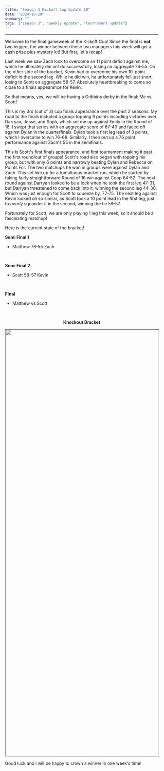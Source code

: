 ```yaml
---
title: "Season 3 Kickoff Cup Update 10"
date: "2024-10-29"
summary: ""
tags: ["season 3", "weekly update", "tournament update"]
---
```


<style>
img {
  display: block;
  margin-left: auto;
  margin-right: auto;
  border: 1px solid;
}
.center-bold {
    text-align: center;
    font-weight: bold;
}
</style>

---

Welcome to the final gameweek of the Kickoff Cup! Since the final is **not** two legged, the winner between these two managers this week will get a cash prize plus mystery kit! But first, let's recap!

Last week we saw Zach look to overcome an 11 point deficit against me, which he ultimately did not do successfully, losing on aggregate 76-55. On the other side of the bracket, Kevin had to overcome his own 10-point deficit in the second leg. While he did win, he unfortunately fell just short, losing to Scott on aggregate 58-57. Absolutely heartbreaking to come so close to a finals appearance for Kevin.

So that means, yes, we will be having a Gribbins derby in the final: Me vs Scott!

This is my 3rd (out of 3) cup finals appearance over the past 2 seasons. My road to the finals included a group-topping 9 points including victories over Darryan, Jesse, and Soph, which set me up against Emily in the Round of 16. I swept that series with an aggregate score of 67-40 and faced off against Dylan in the quarterfinals. Dylan took a first leg lead of 3 points, which I overcame to win 76-68. Similarly, I then put up a 76 point performance against Zach's 55 in the semifinals.

This is Scott's first finals appearance, and first tournament making it past the first round/out of groups! Scott's road also began with topping his group, but with only 6 points and narrowly beating Dylan and Rebecca on Points For. The two matchups he won in groups were against Dylan and Zach. This set him up for a tumultuous bracket run, which he started by taking fairly straightforward Round of 16 win against Coop 64-52. The next round against Darryan looked to be a lock when he took the first leg 47-31, but Darryan threatened to come back into it, winning the second leg 44-30. Which was just enough for Scott to squeeze by, 77-75. The next leg against Kevin looked oh so similar, as Scott took a 10 point lead in the first leg, just to _nearly_ squander it in the second, winning the tie 58-57.

Fortunately for Scott, we are only playing 1 leg this week, so it should be a fascinating matchup!

Here is the current state of the bracket!

**Semi Final 1**

- Matthew 76-55 Zach

<br />

**Semi Final 2**

- Scott 58-57 Kevin

<br />

**Final**

- Matthew vs Scott

<br />

<p class="center-bold">Knockout Bracket </p>
<img src="/images/season-3/season-3-wu/10/knockout-stage.png" width="1400vh" height="auto">

Good luck and I will be happy to crown a winner in one week's time!

